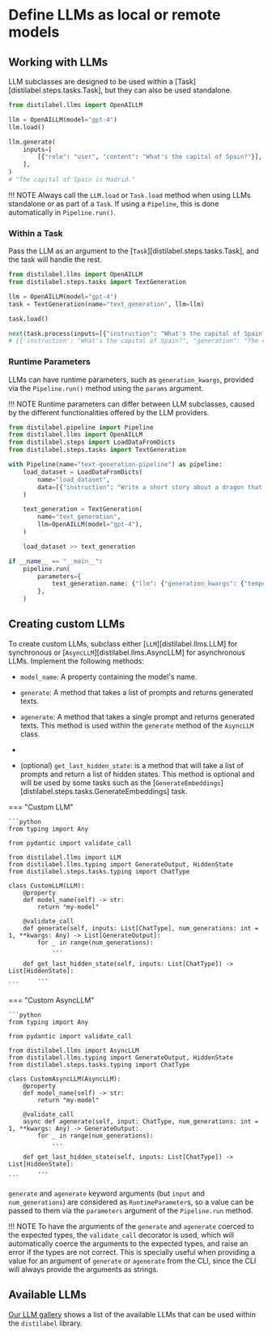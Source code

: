 # Define LLMs as local or remote models

## Working with LLMs

LLM subclasses are designed to be used within a [Task][distilabel.steps.tasks.Task], but they can also be used standalone.

```python
from distilabel.llms import OpenAILLM

llm = OpenAILLM(model="gpt-4")
llm.load()

llm.generate(
    inputs=[
        [{"role": "user", "content": "What's the capital of Spain?"}],
    ],
)
# "The capital of Spain is Madrid."
```

!!! NOTE
    Always call the `LLM.load` or `Task.load` method when using LLMs standalone or as part of a `Task`. If using a `Pipeline`, this is done automatically in `Pipeline.run()`.

### Within a Task

Pass the LLM as an argument to the [`Task`][distilabel.steps.tasks.Task], and the task will handle the rest.

```python
from distilabel.llms import OpenAILLM
from distilabel.steps.tasks import TextGeneration

llm = OpenAILLM(model="gpt-4")
task = TextGeneration(name="text_generation", llm=llm)

task.load()

next(task.process(inputs=[{"instruction": "What's the capital of Spain?"}]))
# [{'instruction': "What's the capital of Spain?", "generation": "The capital of Spain is Madrid."}]
```

### Runtime Parameters

LLMs can have runtime parameters, such as `generation_kwargs`, provided via the `Pipeline.run()` method using the `params` argument.

!!! NOTE
    Runtime parameters can differ between LLM subclasses, caused by the different functionalities offered by the LLM providers.

```python
from distilabel.pipeline import Pipeline
from distilabel.llms import OpenAILLM
from distilabel.steps import LoadDataFromDicts
from distilabel.steps.tasks import TextGeneration

with Pipeline(name="text-generation-pipeline") as pipeline:
    load_dataset = LoadDataFromDicts(
        name="load_dataset",
        data=[{"instruction": "Write a short story about a dragon that saves a princess from a tower."}],
    )

    text_generation = TextGeneration(
        name="text_generation",
        llm=OpenAILLM(model="gpt-4"),
    )

    load_dataset >> text_generation

if __name__ == "__main__":
    pipeline.run(
        parameters={
            text_generation.name: {"llm": {"generation_kwargs": {"temperature": 0.3}}},
        },
    )
```

## Creating custom LLMs

To create custom LLMs, subclass either [`LLM`][distilabel.llms.LLM] for synchronous or [`AsyncLLM`][distilabel.llms.AsyncLLM] for asynchronous LLMs. Implement the following methods:

* `model_name`: A property containing the model's name.

* `generate`: A method that takes a list of prompts and returns generated texts.

* `agenerate`: A method that takes a single prompt and returns generated texts. This method is used within the `generate` method of the `AsyncLLM` class.
*
* (optional) `get_last_hidden_state`: is a method that will take a list of prompts and return a list of hidden states. This method is optional and will be used by some tasks such as the [`GenerateEmbeddings`][distilabel.steps.tasks.GenerateEmbeddings] task.


=== "Custom LLM"

    ```python
    from typing import Any

    from pydantic import validate_call

    from distilabel.llms import LLM
    from distilabel.llms.typing import GenerateOutput, HiddenState
    from distilabel.steps.tasks.typing import ChatType

    class CustomLLM(LLM):
        @property
        def model_name(self) -> str:
            return "my-model"

        @validate_call
        def generate(self, inputs: List[ChatType], num_generations: int = 1, **kwargs: Any) -> List[GenerateOutput]:
            for _ in range(num_generations):
                ...

        def get_last_hidden_state(self, inputs: List[ChatType]) -> List[HiddenState]:
            ...
    ```

=== "Custom AsyncLLM"

    ```python
    from typing import Any

    from pydantic import validate_call

    from distilabel.llms import AsyncLLM
    from distilabel.llms.typing import GenerateOutput, HiddenState
    from distilabel.steps.tasks.typing import ChatType

    class CustomAsyncLLM(AsyncLLM):
        @property
        def model_name(self) -> str:
            return "my-model"

        @validate_call
        async def agenerate(self, input: ChatType, num_generations: int = 1, **kwargs: Any) -> GenerateOutput:
            for _ in range(num_generations):
                ...

        def get_last_hidden_state(self, inputs: List[ChatType]) -> List[HiddenState]:
            ...
    ```

`generate` and `agenerate` keyword arguments (but `input` and `num_generations`) are considered as `RuntimeParameter`s, so a value can be passed to them via the `parameters` argument of the `Pipeline.run` method.

!!! NOTE
    To have the arguments of the `generate` and `agenerate` coerced to the expected types, the `validate_call` decorator is used, which will automatically coerce the arguments to the expected types, and raise an error if the types are not correct. This is specially useful when providing a value for an argument of `generate` or `agenerate` from the CLI, since the CLI will always provide the arguments as strings.

## Available LLMs

[Our LLM gallery](/distilabel/components-gallery/llms/) shows a list of the available LLMs that can be used within the `distilabel` library.